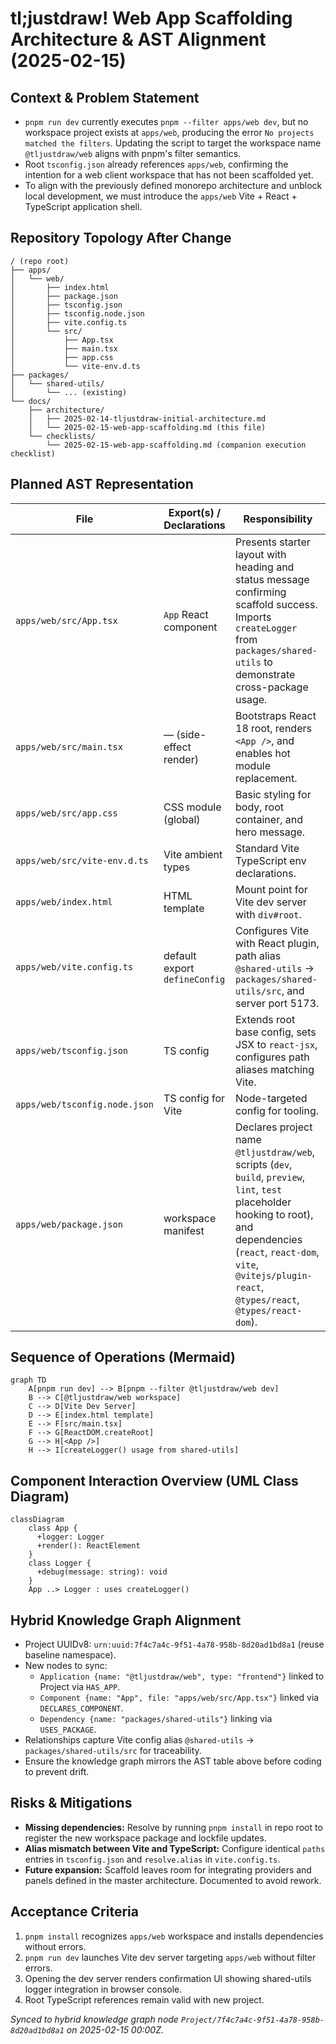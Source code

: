 # tl;justdraw! Web App Scaffolding Architecture & AST Alignment (2025-02-15)

## Context & Problem Statement
- `pnpm run dev` currently executes `pnpm --filter apps/web dev`, but no workspace project exists at `apps/web`, producing the error `No projects matched the filters`. Updating the script to target the workspace name `@tljustdraw/web` aligns with pnpm's filter semantics.
- Root `tsconfig.json` already references `apps/web`, confirming the intention for a web client workspace that has not been scaffolded yet.
- To align with the previously defined monorepo architecture and unblock local development, we must introduce the `apps/web` Vite + React + TypeScript application shell.

## Repository Topology After Change
```text
/ (repo root)
├── apps/
│   └── web/
│       ├── index.html
│       ├── package.json
│       ├── tsconfig.json
│       ├── tsconfig.node.json
│       ├── vite.config.ts
│       └── src/
│           ├── App.tsx
│           ├── main.tsx
│           ├── app.css
│           └── vite-env.d.ts
├── packages/
│   └── shared-utils/
│       └── ... (existing)
└── docs/
    ├── architecture/
    │   ├── 2025-02-14-tljustdraw-initial-architecture.md
    │   └── 2025-02-15-web-app-scaffolding.md (this file)
    └── checklists/
        └── 2025-02-15-web-app-scaffolding.md (companion execution checklist)
```

## Planned AST Representation
| File | Export(s) / Declarations | Responsibility |
|------|--------------------------|----------------|
| `apps/web/src/App.tsx` | `App` React component | Presents starter layout with heading and status message confirming scaffold success. Imports `createLogger` from `packages/shared-utils` to demonstrate cross-package usage. |
| `apps/web/src/main.tsx` | — (side-effect render) | Bootstraps React 18 root, renders `<App />`, and enables hot module replacement. |
| `apps/web/src/app.css` | CSS module (global) | Basic styling for body, root container, and hero message. |
| `apps/web/src/vite-env.d.ts` | Vite ambient types | Standard Vite TypeScript env declarations. |
| `apps/web/index.html` | HTML template | Mount point for Vite dev server with `div#root`. |
| `apps/web/vite.config.ts` | default export `defineConfig` | Configures Vite with React plugin, path alias `@shared-utils` -> `packages/shared-utils/src`, and server port 5173. |
| `apps/web/tsconfig.json` | TS config | Extends root base config, sets JSX to `react-jsx`, configures path aliases matching Vite. |
| `apps/web/tsconfig.node.json` | TS config for Vite | Node-targeted config for tooling. |
| `apps/web/package.json` | workspace manifest | Declares project name `@tljustdraw/web`, scripts (`dev`, `build`, `preview`, `lint`, `test` placeholder hooking to root), and dependencies (`react`, `react-dom`, `vite`, `@vitejs/plugin-react`, `@types/react`, `@types/react-dom`). |

## Sequence of Operations (Mermaid)
```mermaid
graph TD
    A[pnpm run dev] --> B[pnpm --filter @tljustdraw/web dev]
    B --> C[@tljustdraw/web workspace]
    C --> D[Vite Dev Server]
    D --> E[index.html template]
    E --> F[src/main.tsx]
    F --> G[ReactDOM.createRoot]
    G --> H[<App />]
    H --> I[createLogger() usage from shared-utils]
```

## Component Interaction Overview (UML Class Diagram)
```mermaid
classDiagram
    class App {
      +logger: Logger
      +render(): ReactElement
    }
    class Logger {
      +debug(message: string): void
    }
    App ..> Logger : uses createLogger()
```

## Hybrid Knowledge Graph Alignment
- Project UUIDv8: `urn:uuid:7f4c7a4c-9f51-4a78-958b-8d20ad1bd8a1` (reuse baseline namespace).
- New nodes to sync:
  - `Application {name: "@tljustdraw/web", type: "frontend"}` linked to Project via `HAS_APP`.
  - `Component {name: "App", file: "apps/web/src/App.tsx"}` linked via `DECLARES_COMPONENT`.
  - `Dependency {name: "packages/shared-utils"}` linking via `USES_PACKAGE`.
- Relationships capture Vite config alias `@shared-utils` -> `packages/shared-utils/src` for traceability.
- Ensure the knowledge graph mirrors the AST table above before coding to prevent drift.

## Risks & Mitigations
- **Missing dependencies:** Resolve by running `pnpm install` in repo root to register the new workspace package and lockfile updates.
- **Alias mismatch between Vite and TypeScript:** Configure identical `paths` entries in `tsconfig.json` and `resolve.alias` in `vite.config.ts`.
- **Future expansion:** Scaffold leaves room for integrating providers and panels defined in the master architecture. Documented to avoid rework.

## Acceptance Criteria
1. `pnpm install` recognizes `apps/web` workspace and installs dependencies without errors.
2. `pnpm run dev` launches Vite dev server targeting `apps/web` without filter errors.
3. Opening the dev server renders confirmation UI showing shared-utils logger integration in browser console.
4. Root TypeScript references remain valid with new project.

*Synced to hybrid knowledge graph node `Project/7f4c7a4c-9f51-4a78-958b-8d20ad1bd8a1` on 2025-02-15 00:00Z.*
